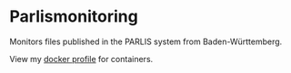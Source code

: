 # Parlismonitoring

Monitors files published in the PARLIS system from Baden-Württemberg.

View my [docker profile](https://hub.docker.com/u/cubicrootxyz) for containers. 
